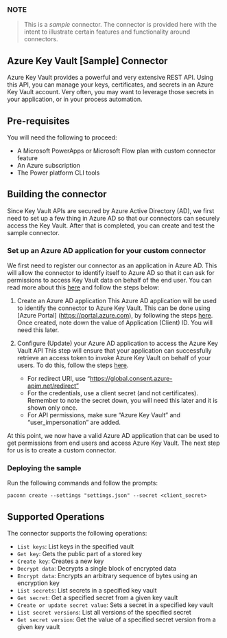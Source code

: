 
### NOTE
> This is a *sample* connector.  The connector is provided here with the intent to illustrate certain features and functionality around connectors.

## Azure Key Vault [Sample] Connector
Azure Key Vault provides a powerful and very extensive REST API.  Using this API, you can manage your keys, certificates, and secrets in an Azure Key Vault account.  Very often, you may want to leverage those secrets in your application, or in your process automation.



## Pre-requisites
You will need the following to proceed:
* A Microsoft PowerApps or Microsoft Flow plan with custom connector feature
* An Azure subscription
* The Power platform CLI tools

## Building the connector 
Since Key Vault APIs are secured by Azure Active Directory (AD), we first need to set up a few thing in Azure AD so that our connectors can securely access the Key Vault.  After that is completed, you can create and test the sample connector.

### Set up an Azure AD application for your custom connector
We first need to register our connector as an application in Azure AD.  This will allow the connector to identify itself to Azure AD so that it can ask for permissions to access Key Vault data on behalf of the end user.  You can read more about this [here](https://docs.microsoft.com/en-us/azure/active-directory/develop/authentication-scenarios) and follow the steps below:

1. Create an Azure AD application
This Azure AD application will be used to identify the connector to Azure Key Vault.  This can be done using [Azure Portal] (https://portal.azure.com), by following the steps [here](https://docs.microsoft.com/en-us/azure/active-directory/develop/quickstart-register-app).  Once created, note down the value of Application (Client) ID.  You will need this later.

2. Configure (Update) your Azure AD application to access the Azure Key Vault API
This step will ensure that your application can successfully retrieve an access token to invoke Azure Key Vault on behalf of your users.  To do this, follow the steps [here](https://docs.microsoft.com/en-us/azure/active-directory/develop/quickstart-configure-app-access-web-apis).
    - For redirect URI, use “https://global.consent.azure-apim.net/redirect”
    - For the credentials, use a client secret (and not certificates).  Remember to note the secret down, you will need this later and it is shown only once.
    - For API permissions, make sure “Azure Key Vault” and “user_impersonation” are added.
   
At this point, we now have a valid Azure AD application that can be used to get permissions from end users and access Azure Key Vault.  The next step for us is to create a custom connector.

### Deploying the sample
Run the following commands and follow the prompts:

```paconn
paconn create --settings "settings.json" --secret <client_secret>
```

## Supported Operations
The connector supports the following operations:
* `List keys`: List keys in the specified vault
* `Get key`: Gets the public part of a stored key
* `Create key`: Creates a new key
* `Decrypt data`: Decrypts a single block of encrypted data
* `Encrypt data`: Encrypts an arbitrary sequence of bytes using an encryption key
* `List secrets`: List secrets in a specified key vault
* `Get secret`: Get a specified secret from a given key vault
* `Create or update secret value`: Sets a secret in a specified key vault
* `List secret versions`: List all versions of the specified secret
* `Get secret version`: Get the value of a specified secret version from a given key vault




